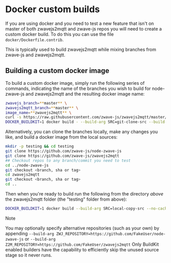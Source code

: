 # Docker custom builds

If you are using docker and you need to test a new feature that isn't on master of both zwavejs2mqtt and zwave-js repos you will need to create a custom docker build. To do this you can use the file `docker/Dockerfile.contrib`.

This is typically used to build zwavejs2mqtt while mixing branches from zwave-js and zwavejs2mqtt.

## Building a custom docker image

To build a custom docker image, simply run the following series of commands, indicating the name of the branches you wish to build for node-zwave-js and zwavejs2mqtt and the resulting docker image name:

```bash
zwavejs_branch=**master** \
zwavejs2mqtt_branch=**master** \
image_name=**zwavejs2mqtt** \
curl -s https://raw.githubusercontent.com/zwave-js/zwavejs2mqtt/master/docker/Dockerfile.contrib | \
DOCKER_BUILDKIT=1 docker build - --build-arg SRC=git-clone-src --build-arg Z2M_BRANCH=$zwavejs2mqtt_branch --build-arg ZWJ_BRANCH=$zwavejs_branch --no-cache -t $image_name
```

Alternatively, you can clone the branches locally, make any changes you like, and build a docker image from the local sources:

```bash
mkdir -p testing && cd testing
git clone https://github.com/zwave-js/node-zwave-js
git clone https://github.com/zwave-js/zwavejs2mqtt
## Checkout repos to any branch/commit you need to test
cd ../node-zwave-js
git checkout <branch, sha or tag>
cd zwavejs2mqtt
git checkout <branch, sha or tag>
cd ..
```

Then when you're ready to build run the following from the directory *above* the zwavejs2mqtt folder (the "testing" folder from above):

```bash
DOCKER_BUILDKIT=1 docker build --build-arg SRC=local-copy-src --no-cache -f zwavejs2mqtt/docker/Dockerfile.contrib -t zwavejs2mqtt .
```

> [!NOTE]
> You may optionally specify alternative repositories (such as your own) by appending `--build-arg ZWJ_REPOSITORY=https://github.com/FakeUser/node-zwave-js` or `--build-arg Z2M_REPOSITORY=https://github.com/FakeUser/zwavejs2mqtt`
> Only BuildKit enabled builders have the capability to efficiently skip the unused source stage so it never runs.
